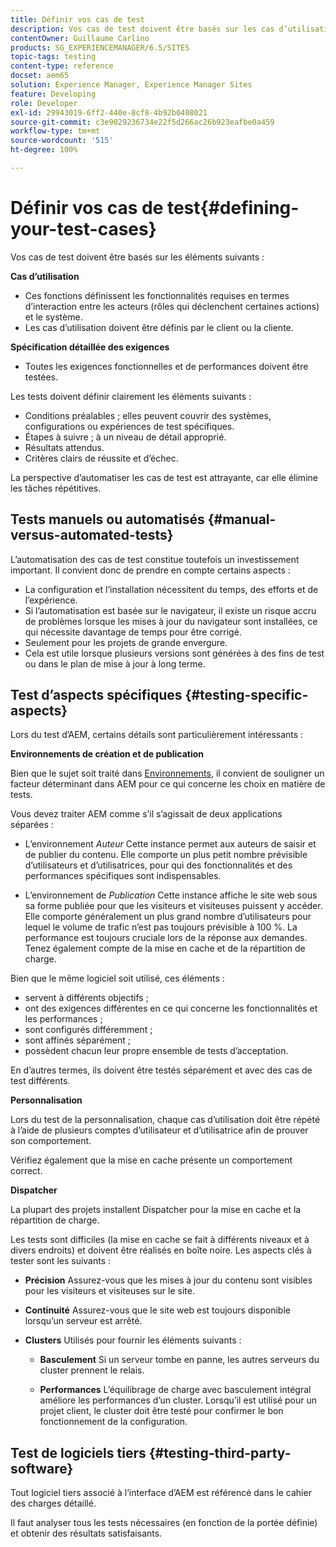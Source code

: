 ```yaml
---
title: Définir vos cas de test
description: Vos cas de test doivent être basés sur les cas d’utilisation et la spécification des exigences détaillées.
contentOwner: Guillaume Carlino
products: SG_EXPERIENCEMANAGER/6.5/SITES
topic-tags: testing
content-type: reference
docset: aem65
solution: Experience Manager, Experience Manager Sites
feature: Developing
role: Developer
exl-id: 29943019-6ff2-440e-8cf8-4b92b0408021
source-git-commit: c3e9029236734e22f5d266ac26b923eafbe0a459
workflow-type: tm+mt
source-wordcount: '515'
ht-degree: 100%

---
```


# Définir vos cas de test{#defining-your-test-cases}

Vos cas de test doivent être basés sur les éléments suivants :

**Cas d’utilisation**

* Ces fonctions définissent les fonctionnalités requises en termes d’interaction entre les acteurs (rôles qui déclenchent certaines actions) et le système.
* Les cas d’utilisation doivent être définis par le client ou la cliente.

**Spécification détaillée des exigences**

* Toutes les exigences fonctionnelles et de performances doivent être testées.

Les tests doivent définir clairement les éléments suivants :

* Conditions préalables ; elles peuvent couvrir des systèmes, configurations ou expériences de test spécifiques.
* Étapes à suivre ; à un niveau de détail approprié.
* Résultats attendus.
* Critères clairs de réussite et d’échec.

La perspective d’automatiser les cas de test est attrayante, car elle élimine les tâches répétitives.

## Tests manuels ou automatisés {#manual-versus-automated-tests}

L’automatisation des cas de test constitue toutefois un investissement important. Il convient donc de prendre en compte certains aspects :

* La configuration et l’installation nécessitent du temps, des efforts et de l’expérience.
* Si l’automatisation est basée sur le navigateur, il existe un risque accru de problèmes lorsque les mises à jour du navigateur sont installées, ce qui nécessite davantage de temps pour être corrigé.
* Seulement pour les projets de grande envergure.
* Cela est utile lorsque plusieurs versions sont générées à des fins de test ou dans le plan de mise à jour à long terme.

## Test d’aspects spécifiques {#testing-specific-aspects}

Lors du test d’AEM, certains détails sont particulièrement intéressants :

**Environnements de création et de publication**

Bien que le sujet soit traité dans [Environnements](/help/sites-developing/the-basics.md#environments), il convient de souligner un facteur déterminant dans AEM pour ce qui concerne les choix en matière de tests.

Vous devez traiter AEM comme s’il s’agissait de deux applications séparées :

* L’environnement *Auteur*
Cette instance permet aux auteurs de saisir et de publier du contenu.
Elle comporte un plus petit nombre prévisible d’utilisateurs et d’utilisatrices, pour qui des fonctionnalités et des performances spécifiques sont indispensables.

* L’environnement de *Publication*
Cette instance affiche le site web sous sa forme publiée pour que les visiteurs et visiteuses puissent y accéder.
Elle comporte généralement un plus grand nombre d’utilisateurs pour lequel le volume de trafic n’est pas toujours prévisible à 100 %. La performance est toujours cruciale lors de la réponse aux demandes. Tenez également compte de la mise en cache et de la répartition de charge.

Bien que le même logiciel soit utilisé, ces éléments :

* servent à différents objectifs ;
* ont des exigences différentes en ce qui concerne les fonctionnalités et les performances ;
* sont configurés différemment ;
* sont affinés séparément ;
* possèdent chacun leur propre ensemble de tests d’acceptation.

En d’autres termes, ils doivent être testés séparément et avec des cas de test différents.

**Personnalisation**

Lors du test de la personnalisation, chaque cas d’utilisation doit être répété à l’aide de plusieurs comptes d’utilisateur et d’utilisatrice afin de prouver son comportement.

Vérifiez également que la mise en cache présente un comportement correct.

**Dispatcher**

La plupart des projets installent Dispatcher pour la mise en cache et la répartition de charge.

Les tests sont difficiles (la mise en cache se fait à différents niveaux et à divers endroits) et doivent être réalisés en boîte noire. Les aspects clés à tester sont les suivants :

* **Précision**
Assurez-vous que les mises à jour du contenu sont visibles pour les visiteurs et visiteuses sur le site.

* **Continuité**
Assurez-vous que le site web est toujours disponible lorsqu’un serveur est arrêté.

* **Clusters**
Utilisés pour fournir les éléments suivants :

   * **Basculement**
Si un serveur tombe en panne, les autres serveurs du cluster prennent le relais.

   * **Performances**
L’équilibrage de charge avec basculement intégral améliore les performances d’un cluster.
Lorsqu’il est utilisé pour un projet client, le cluster doit être testé pour confirmer le bon fonctionnement de la configuration.

## Test de logiciels tiers {#testing-third-party-software}

Tout logiciel tiers associé à l’interface d’AEM est référencé dans le cahier des charges détaillé.

Il faut analyser tous les tests nécessaires (en fonction de la portée définie) et obtenir des résultats satisfaisants.
